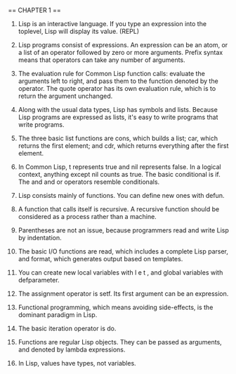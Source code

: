 == CHAPTER 1 ==

1. Lisp is an interactive language. If you type an expression into the toplevel, Lisp will display its value. (REPL)
   
2. Lisp programs consist of expressions. An expression can be an atom, or a list of an operator followed by 
zero or more arguments. Prefix syntax means that operators can take any number of arguments.

3. The evaluation rule for Common Lisp function calls: evaluate the arguments left to right, and pass them to 
the function denoted by the operator. The quote operator has its own evaluation rule, which is to return the 
argument unchanged.

4. Along with the usual data types, Lisp has symbols and lists. Because Lisp programs are expressed as lists, 
it's easy to write programs that write programs.

5. The three basic list functions are cons, which builds a list; car, which returns the first element; and cdr, 
which returns everything after the first element.

6. In Common Lisp, t represents true and nil represents false. In a logical context, anything except nil counts 
as true. The basic conditional is if. The and and or operators resemble conditionals.

7. Lisp consists mainly of functions. You can define new ones with defun.

8. A function that calls itself is recursive. A recursive function should be considered as a process rather than 
a machine.

9. Parentheses are not an issue, because programmers read and write Lisp by indentation.

10. The basic I/O functions are read, which includes a complete Lisp parser, and format, which generates output 
based on templates.

11. You can create new local variables with l e t , and global variables with defparameter.

12. The assignment operator is setf. Its first argument can be an expression.

13. Functional programming, which means avoiding side-effects, is the dominant paradigm in Lisp.

14. The basic iteration operator is do.

15. Functions are regular Lisp objects. They can be passed as arguments, and denoted by lambda expressions.

16. In Lisp, values have types, not variables.
